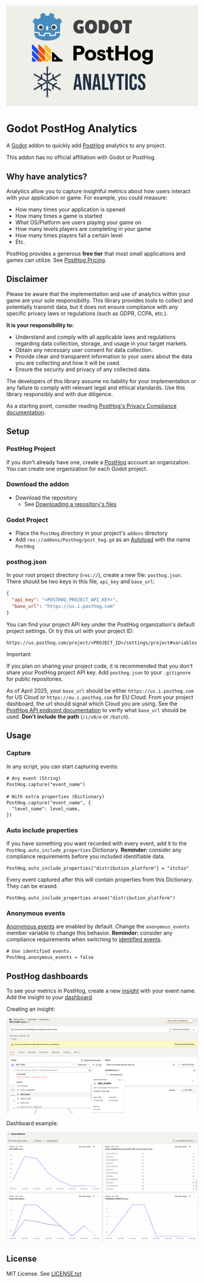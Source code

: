 ![Header Image](.gdignore/assets/social.png)

# Godot PostHog Analytics

A [Godot](https://godotengine.org/) addon to quickly add
[PostHog](https://posthog.com/) analytics to any project.

This addon has no official affiliation with Godot or PostHog.

## Why have analytics?

Analytics allow you to capture insightful metrics about how users interact with
your application or game. For example, you could measure:

- How many times your application is opened
- How many times a game is started
- What OS/Platform are users playing your game on
- How many levels players are completing in your game
- How many times players fail a certain level
- Etc.

PostHog provides a generous **free tier** that most small applications and games
can utilize. See [PostHog Pricing](https://posthog.com/pricing).

## Disclaimer

Please be aware that the implementation and use of analytics within your game
are your sole responsibility. This library provides tools to collect and
potentially transmit data, but it does not ensure compliance with any specific
privacy laws or regulations (such as GDPR, CCPA, etc.).

**It is your responsibility to:**

- Understand and comply with all applicable laws and regulations regarding data
  collection, storage, and usage in your target markets.
- Obtain any necessary user consent for data collection.
- Provide clear and transparent information to your users about the data you are
  collecting and how it will be used.
- Ensure the security and privacy of any collected data.

The developers of this library assume no liability for your implementation or
any failure to comply with relevant legal and ethical standards. Use this
library responsibly and with due diligence.

As a starting point, consider reading
[PostHog's Privacy Compliance documentation](https://posthog.com/docs/privacy).

## Setup

### PostHog Project

If you don't already have one, create a [PostHog](https://posthog.com/) account
an organization. You can create one organization for each Godot project.

### Download the addon

- Download the repository
  - See
    [Downloading a repository's files](https://docs.github.com/en/get-started/start-your-journey/downloading-files-from-github#downloading-a-repositorys-files)

### Godot Project

- Place the `PostHog` directory in your project's `addons` directory
- Add `res://addons/Posthog/post_hog.gd` as an
  [Autoload](https://docs.godotengine.org/en/stable/tutorials/scripting/singletons_autoload.html)
  with the name `PostHog`

### posthog.json

In your root project directory (`res://`), create a new file: `posthog.json`.
There should be two keys in this file, `api_key` and `base_url`:

```json
{
  "api_key": "<POSTHOG_PROJECT_API_KEY>",
  "base_url": "https://us.i.posthog.com"
}
```

You can find your project API key under the PostHog organization's default
project settings. Or try this url with your project ID:

```
https://us.posthog.com/project/<PROJECT_ID>/settings/project#variables
```

> [!IMPORTANT]
> If you plan on sharing your project code, it is recommended that you don't
> share your PostHog project API key. Add `posthog.json` to your `.gitignore`
> for public repositories.

As of April 2025, your `base_url` should be either `https://us.i.posthog.com`
for US Cloud or `https://eu.i.posthog.com` for EU Cloud. From your project
dashboard, the url should signal which Cloud you are using. See the
[PostHog API endpoint documentation](https://posthog.com/docs/api/capture) to
verify what `base_url` should be used. **Don't include the path** (`/i/v0/e` or
`/batch`).

## Usage

### Capture

In any script, you can start capturing events:

```gdscript
# Any event (String)
PostHog.capture("event_name")

# With extra properties (Dictionary)
PostHog.capture("event_name", {
  "level_name": level_name,
})
```

### Auto include properties

If you have something you want recorded with every event, add it to the
`PostHog.auto_include_properties` Dictionary. **Reminder:** consider any
compliance requirements before you included identifiable data.

```gdscript
PostHog.auto_include_properties["distribution_platform"] = "itchio"
```

Every event captured after this will contain properties from this Dictionary.
They can be erased.

```gdscript
PostHog.auto_include_properties.erase("distribution_platform")
```

### Anonymous events

[Anonymous events](https://posthog.com/docs/data/anonymous-vs-identified-events)
are enabled by default. Change the `anonymous_events` member variable to change
this behavior. **Reminder:** consider any compliance requirements when switching
to
[identified events](https://posthog.com/docs/data/anonymous-vs-identified-events).

```gdscript
# Use identified events.
PostHog.anonymous_events = false
```

## PostHog dashboards

To see your metrics in PostHog, create a new
[insight](https://posthog.com/docs/product-analytics/insights) with your event
name. Add the insight to your
[dashboard](https://posthog.com/docs/product-analytics/dashboards).

Creating an insight:

![PostHog Insight Example](.gdignore/assets/godot_posthog_insight_example.png)

Dashboard example:

![PostHog Dashboard Example](.gdignore/assets/godot_posthog_dashboard_example.png)

## License

MIT License. See [LICENSE.txt](addons/PostHog/LICENSE.txt)
